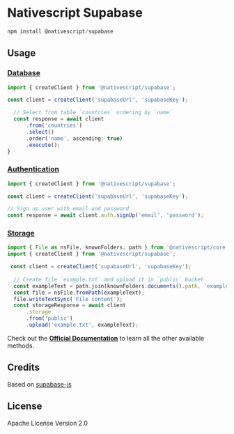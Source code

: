 # Nativescript Supabase

```javascript
npm install @nativescript/supabase
```

## Usage

### [Database](https://supabase.io/docs/guides/database)

```ts
import { createClient } from '@nativescript/supabase';

const client = createClient('supabaseUrl', 'supabaseKey');

  // Select from table `countries` ordering by `name`
  const response = await client
      .from('countries')
      .select()
      .order('name', ascending: true)
      .execute();
}
```

### [Authentication](https://supabase.io/docs/guides/auth)

```ts
import { createClient } from '@nativescript/supabase';

const client = createClient('supabaseUrl', 'supabaseKey');

// Sign up user with email and password
const response = await client.auth.signUp('email', 'password');
```



### [Storage](https://supabase.io/docs/guides/storage)

```ts
import { File as nsFile, knownFolders, path } from '@nativescript/core';
import { createClient } from '@nativescript/supabase';

 const client = createClient('supabaseUrl', 'supabaseKey');
  
  // Create file `example.txt` and upload it in `public` bucket
  const exampleText = path.join(knownFolders.documents().path, 'example.txt');
  const file = nsFile.fromPath(exampleText);
  file.writeTextSync('File content');
  const storageResponse = await client
      .storage
      .from('public')
      .upload('example.txt', exampleText);
```



Check out the [**Official Documentation**](https://supabase.io/docs/gotrue/client/initializing) to learn all the other available methods.

## Credits

Based on [supabase-js](https://github.com/supabase/supabase-js)

## License

Apache License Version 2.0
